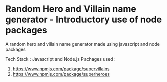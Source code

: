 # Random Hero and Villain name generator - Introductory use of node packages

A random hero and villain name generator made using javascript and node packages

Tech Stack : Javascript and Node.js
Pachages used : 
1. https://www.npmjs.com/package/supervillains
2. https://www.npmjs.com/package/superheroes
